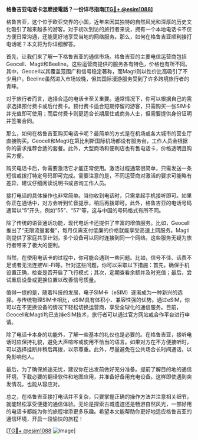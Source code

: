 **格鲁吉亚电话卡怎麽接電話？一份详尽指南[[TG💪+ @esim1088](https://t.me/s/esim1088)]**

格鲁吉亚，这个位于欧亚交界的小国，近年来因其独特的自然风光和深厚的历史文化吸引了越来越多的游客。对于初次到访的旅行者来说，拥有一个本地电话卡不仅方便日常沟通，还能更好地享受当地的网络服务。那么，如何在格鲁吉亚顺利接打电话呢？本文将为你详细解答。

首先，让我们来了解一下格鲁吉亚的通信市场。格鲁吉亚的主要电信运营商包括Geocell、Magti和Beeline。这些运营商提供的服务各有特色，价格也有所不同。其中，Geocell以其覆盖范围广和信号稳定著称，而Magti则以性价比高吸引了不少用户。Beeline虽然进入市场较晚，但其国际漫游服务受到了许多跨境旅行者的青睐。

对于旅行者而言，选择合适的电话卡至关重要。通常情况下，你可以根据自己的需求选择预付费卡或后付费卡。预付费卡适合短期停留的游客，只需购买一张SIM卡并充值即可使用；而后付费卡则更适合长期居住或商务人士，但需要提供身份证明并签署合同。

那么，如何在格鲁吉亚购买电话卡呢？最简单的方式是在机场或各大城市的营业厅直接购买。Geocell和Magti在第比利斯国际机场都设有服务台，工作人员会根据你的需求推荐合适的套餐。此外，大型商场和便利店也有售电话卡，价格透明且购买方便。

购买电话卡后，你需要激活它才能正常使用。激活过程通常很简单，只需发送一条短信或拨打特定号码即可完成。需要注意的是，不同运营商对激活的要求可能略有差异，建议仔细阅读说明书或咨询工作人员。

接打电话的具体操作也非常简单。当你收到电话时，只需拿起手机接听即可。如果你正在通话中，对方会听到忙音提示，稍后再拨即可。此外，格鲁吉亚的电话号码通常以“5”开头，例如“55”、“57”等，这与中国的号码格式有所不同。

除了传统的语音通话功能，现代电话卡还提供了丰富的增值服务。比如，Geocell推出了“无限流量套餐”，每月仅需支付低廉的价格就能享受高速上网服务。Magti则提供了家庭共享计划，多个设备可以同时连接到同一个网络。这些服务无疑为旅行者带来了极大的便利。

当然，在使用电话卡的过程中，你可能会遇到一些问题。比如，信号不佳、话费不足或者无法连接Wi-Fi等。针对这些问题，你可以采取以下措施：首先，确保手机设置正确，检查是否开启了飞行模式；其次，定期查看余额并及时充值；最后，尝试重启设备或更换位置以改善信号质量。

值得一提的是，随着科技的发展，电子SIM卡（eSIM）逐渐成为一种新兴的选择。与传统物理SIM卡相比，eSIM具有体积小、兼容性强的优势。通过eSIM，你可以在不更换设备的情况下轻松切换运营商，享受全球化的通信服务。目前，Geocell和Magti均已支持eSIM技术，旅行者可以通过官方网站或合作平台进行申请。

除了电话卡本身的功能外，了解一些基本的礼仪也是必要的。在格鲁吉亚，接听电话时应保持礼貌，避免大声喧哗或使用不恰当的语言。如果对方在不方便接听时，可以选择挂断并稍后再拨，以示尊重。此外，尽量避免在公共场合长时间通话，以免影响他人。

最后，为了确保旅途无忧，建议你在出发前做好充分准备。提前了解目的地的通信环境，下载必要的翻译软件和地图应用，并准备好备用充电设备。这样即使遇到突发情况，也能从容应对。

总之，在格鲁吉亚接打电话并不复杂，只要掌握正确的操作方法并注意相关细节，就能轻松享受便捷的通信体验。无论是探索古城遗迹还是畅游自然风光，一部好用的电话卡都能为你的旅程增添更多乐趣。希望本文能帮助你更好地适应格鲁吉亚的通信环境，开启一段愉快的旅程！

[[TG💪+ @esim1088](https://t.me/s/esim1088) ![Image](https://i.postimg.cc/4NQfJmqS/Snipaste-2025-05-13-00-14-12.png)]